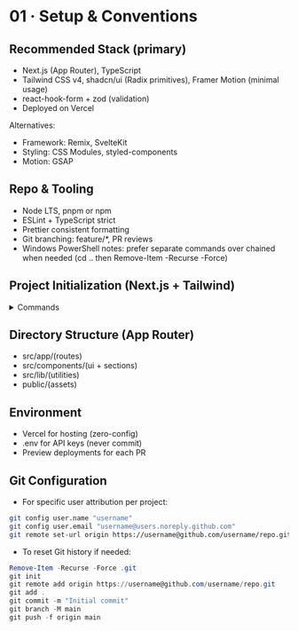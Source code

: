# 01 · Setup & Conventions

## Recommended Stack (primary)
- Next.js (App Router), TypeScript
- Tailwind CSS v4, shadcn/ui (Radix primitives), Framer Motion (minimal usage)
- react-hook-form + zod (validation)
- Deployed on Vercel

Alternatives:
- Framework: Remix, SvelteKit
- Styling: CSS Modules, styled-components
- Motion: GSAP

## Repo & Tooling
- Node LTS, pnpm or npm
- ESLint + TypeScript strict
- Prettier consistent formatting
- Git branching: feature/*, PR reviews
- Windows PowerShell notes: prefer separate commands over chained when needed (cd .. then Remove-Item -Recurse -Force)

## Project Initialization (Next.js + Tailwind)
<details><summary>Commands</summary>

```bash
npx create-next-app@latest my-site --ts --eslint --src-dir --app --tailwind --use-npm
cd my-site
npm i @radix-ui/react-slot framer-motion zod react-hook-form class-variance-authority lucide-react
```

```bash
# For Tailwind v4, create minimal config:
# tailwind.config.ts → export default { content: ["./src/**/*.{js,ts,jsx,tsx}"], theme: { extend: {} }, plugins: [] }
```
</details>

## Directory Structure (App Router)
- src/app/(routes)
- src/components/(ui + sections)
- src/lib/(utilities)
- public/(assets)

## Environment
- Vercel for hosting (zero-config)
- .env for API keys (never commit)
- Preview deployments for each PR

## Git Configuration
- For specific user attribution per project:
```bash
git config user.name "username"
git config user.email "username@users.noreply.github.com"
git remote set-url origin https://username@github.com/username/repo.git
```
- To reset Git history if needed:
```powershell
Remove-Item -Recurse -Force .git
git init
git remote add origin https://username@github.com/username/repo.git
git add .
git commit -m "Initial commit"
git branch -M main
git push -f origin main
```

